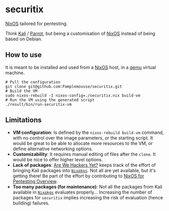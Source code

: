 # securitix

[NixOS](https://nixos.org/) tailored for pentesting.

Think [Kali](https://www.kali.org/) / [Parrot](https://parrotlinux.org/), but being a customisation of [NixOS](https://nixos.org/) instead of being based on Debian.


## How to use

It is meant to be installed and used from a [NixOS](https://nixos.org/) host, in a [qemu](https://www.qemu.org/) virtual machine.

```
# Pull the configuration
git clone git@github.com:Pamplemousse/securitix.git
# Build the VM
sudo nixos-rebuild -I nixos-config=./securitix.nix build-vm
# Run the VM using the generated script
./result/bin/run-securitix-vm
```

## Limitations

  * **VM configuration**:
    Is defined by the `nixos-rebuild build-vm` command, with no control over the image parameters, or the starting script.
    It would be great to be able to allocate more resources to the VM, or define alternative networking options.
  * **Customizability**:
    It requires manual editing of files after the `clone`. It would be nice to offer higher level options.
  * **Lack of packages**:
    [Are We Hackers Yet?](https://jjjollyjim.github.io/arewehackersyet/index.html) keeps track of the effort of bringing Kali packages into [`Nixpkgs`](https://github.com/NixOS/Nixpkgs).
    Not all are yet available, but it's getting there!
    Be part of the effort by contributing to [NixOS for Pentesting Overview](https://github.com/NixOS/nixpkgs/issues/81418).
  * **Too many packages (for maintenance)**:
    Not all the packages from Kali available in [`Nixpkgs`](https://github.com/NixOS/Nixpkgs) evaluates properly...
    Increasing the number of packages for `securitix` implies increasing the risk of evaluation (hence building) failures.
